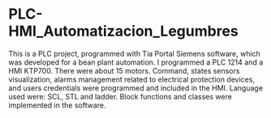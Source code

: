 # PLC-HMI_Automatizacion_Legumbres
This is a PLC project, programmed with Tia Portal Siemens software, which was developed for a bean plant automation.
I programmed a PLC 1214 and a HMI KTP700. There were about 15 motors. Command, states sensors visualization,
alarms management related to electrical protection devices, and users credentials were programmed and included in the HMI. 
Language used were: SCL, STL and ladder. Block functions and classes were implemented in the software.
